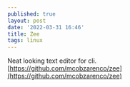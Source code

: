 ```yaml
---
published: true
layout: post
date: '2022-03-31 16:46'
title: Zee
tags: linux 
---
```

Neat looking text editor for cli.  
[https://github.com/mcobzarenco/zee](https://github.com/mcobzarenco/zee)
